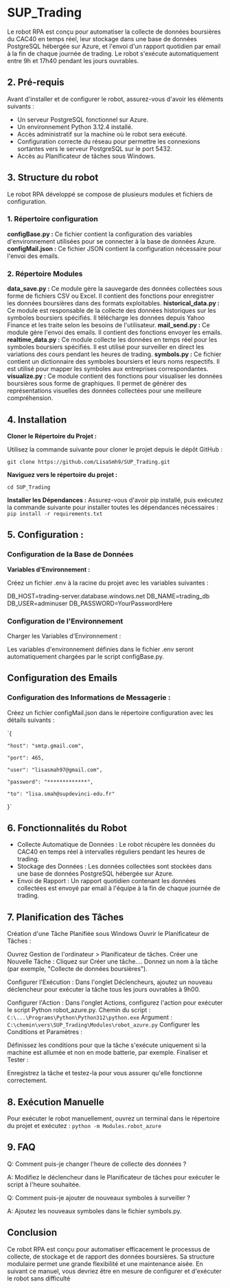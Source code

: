 # SUP_Trading
Le robot RPA est conçu pour automatiser la collecte de données boursières du CAC40 en temps réel, leur stockage dans une base de données PostgreSQL hébergée sur Azure, et l'envoi d'un rapport quotidien par email à la fin de chaque journée de trading. Le robot s'exécute automatiquement entre 9h et 17h40 pendant les jours ouvrables.

## 2. Pré-requis
Avant d'installer et de configurer le robot, assurez-vous d'avoir les éléments suivants :

- Un serveur PostgreSQL fonctionnel sur Azure.
- Un environnement Python 3.12.4 installé.
- Accès administratif sur la machine où le robot sera exécuté.
- Configuration correcte du réseau pour permettre les connexions sortantes vers le serveur PostgreSQL sur le port 5432.
- Accès au Planificateur de tâches sous Windows.

## 3. Structure du robot
Le robot RPA développé se compose de plusieurs modules et fichiers de configuration. 

### 1. Répertoire configuration
**configBase.py :** Ce fichier contient la configuration des variables d'environnement utilisées pour se connecter à la base de données Azure. 
**configMail.json :** Ce fichier JSON contient la configuration nécessaire pour l'envoi des emails. 

### 2. Répertoire Modules
**data_save.py :** Ce module gère la sauvegarde des données collectées sous forme de fichiers CSV ou Excel. Il contient des fonctions pour enregistrer les données boursières dans des formats exploitables.
**historical_data.py :** Ce module est responsable de la collecte des données historiques sur les symboles boursiers spécifiés. Il télécharge les données depuis Yahoo Finance et les traite selon les besoins de l'utilisateur.
**mail_send.py :** Ce module gère l'envoi des emails. Il contient des fonctions envoyer les emails.
**realtime_data.py :** Ce module collecte les données en temps réel pour les symboles boursiers spécifiés. Il est utilisé pour surveiller en direct les variations des cours pendant les heures de trading.
**symbols.py :** Ce fichier contient un dictionnaire des symboles boursiers et leurs noms respectifs. Il est utilisé pour mapper les symboles aux entreprises correspondantes.
**visualize.py :** Ce module contient des fonctions pour visualiser les données boursières sous forme de graphiques. Il permet de générer des représentations visuelles des données collectées pour une meilleure compréhension.

## 4. Installation
**Cloner le Répertoire du Projet :**

Utilisez la commande suivante pour cloner le projet depuis le dépôt GitHub :

```git clone https://github.com/LisaSmh9/SUP_Trading.git ``` 

**Naviguez vers le répertoire du projet :**

``` cd SUP_Trading ``` 

**Installer les Dépendances :**
Assurez-vous d'avoir pip installé, puis exécutez la commande suivante pour installer toutes les dépendances nécessaires :
`pip install -r requirements.txt`

## 5. Configuration :
### Configuration de la Base de Données

**Variables d'Environnement :**

Créez un fichier .env à la racine du projet avec les variables suivantes :

DB_HOST=trading-server.database.windows.net
DB_NAME=trading_db
DB_USER=adminuser
DB_PASSWORD=YourPasswordHere  


### Configuration de l'Environnement
Charger les Variables d'Environnement :

Les variables d'environnement définies dans le fichier .env seront automatiquement chargées par le script configBase.py.


## Configuration des Emails
### Configuration des Informations de Messagerie :

Créez un fichier configMail.json dans le répertoire configuration avec les détails suivants :

`{
  
    "host": "smtp.gmail.com",
    
    "port": 465,
    
    "user": "lisasmah97@gmail.com",
    
    "password": "*************",
    
    "to": "lisa.smah@supdevinci-edu.fr"
}`

## 6. Fonctionnalités du Robot
- Collecte Automatique de Données : Le robot récupère les données du CAC40 en temps réel à intervalles réguliers pendant les heures de trading.
- Stockage des Données : Les données collectées sont stockées dans une base de données PostgreSQL hébergée sur Azure.
- Envoi de Rapport : Un rapport quotidien contenant les données collectées est envoyé par email à l'équipe à la fin de chaque journée de trading.


## 7. Planification des Tâches
Création d'une Tâche Planifiée sous Windows
Ouvrir le Planificateur de Tâches :

Ouvrez Gestion de l'ordinateur > Planificateur de tâches.
Créer une Nouvelle Tâche :
Cliquez sur Créer une tâche....
Donnez un nom à la tâche (par exemple, "Collecte de données boursières").

Configurer l'Exécution :
Dans l'onglet Déclencheurs, ajoutez un nouveau déclencheur pour exécuter la tâche tous les jours ouvrables à 9h00.

Configurer l'Action :
Dans l'onglet Actions, configurez l'action pour exécuter le script Python robot_azure.py.
Chemin du script :
`C:\...\Programs\Python\Python312\python.exe`
Argument :
`C:\chemin\vers\SUP_Trading\Modules\robot_azure.py`
Configurer les Conditions et Paramètres :

Définissez les conditions pour que la tâche s'exécute uniquement si la machine est allumée et non en mode batterie, par exemple.
Finaliser et Tester :

Enregistrez la tâche et testez-la pour vous assurer qu'elle fonctionne correctement.

## 8. Exécution Manuelle
Pour exécuter le robot manuellement, ouvrez un terminal dans le répertoire du projet et exécutez :
`python -m Modules.robot_azure`

## 9. FAQ
Q: Comment puis-je changer l'heure de collecte des données ?

A: Modifiez le déclencheur dans le Planificateur de tâches pour exécuter le script à l'heure souhaitée.

Q: Comment puis-je ajouter de nouveaux symboles à surveiller ?

A: Ajoutez les nouveaux symboles dans le fichier symbols.py.

## Conclusion
Ce robot RPA est conçu pour automatiser efficacement le processus de collecte, de stockage et de rapport des données boursières. Sa structure modulaire permet une grande flexibilité et une maintenance aisée. En suivant ce manuel, vous devriez être en mesure de configurer et d'exécuter le robot sans difficulté
